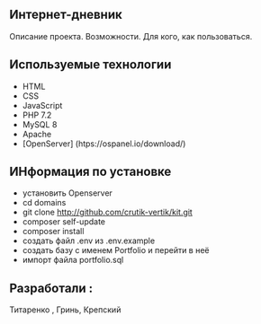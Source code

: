 ## Интернет-дневник
Описание проекта. Возможности. Для кого, как пользоваться.
## Используемые технологии
- HTML
- CSS
- JavaScript
- PHP 7.2
- MySQL 8
- Apache
- [OpenServer] (htps://ospanel.io/download/)
## ИНформация по установке
- установить Openserver
- cd domains
- git clone http://github.com/crutik-vertik/kit.git
- composer self-update
- composer install
- создать файл .env из .env.example
- создать базу с именем Portfolio и перейти в неё
- импорт файла portfolio.sql
## Разработали :
Титаренко , Гринь, Крепский
